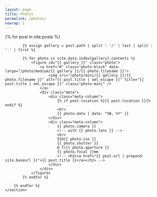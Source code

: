 ```yaml
---
layout: page
title: Photos
permalink: /photos/
nowrap: 1
---
```


<div class="index">
    <section id="gallery" class="gallery">
        {% for post in site.posts %}

            {% assign gallery = post.path | split : '/' | last | split : '.' | first %}

            {% for photo in site.data.index[gallery].contents %}
                <figure id="{{ gallery }}" class="photo">
                    <a href="#" class="photo-block" data-large="/photo/medium/{{ gallery }}/{{ photo.filename }}">
                        <img src="/photo/mini/{{ gallery }}/{{ photo.filename }}" alt="{{ post.title | xml_escape }}" title="{{ post.title | xml_escape }}" class="photo-mini" />
                    </a>
                    <div class="meta">
                        <div class="meta-column">
                            {% if post.location %}{{ post.location }}{% endif %}
                            <br>
                            {{ photo.date | date: "%B, %Y" }}
                        </div>
                        <div class="meta-column">
                            {{ photo.camera }}
                            <!-- with {{ photo.lens }} -->
                            <br>
                            ISO{{ photo.iso }}
                            {{ photo.shutter }}
                            @ f/{{ photo.aperture }}
                            {{ photo.focal }}mm
                            <!-- <h2><a href="{{ post.url | prepend: site.baseurl }}">{{ post.title }}</a></h2> -->
                        </div>
                    </div>
                </figure>
            {% endfor %}

        {% endfor %}
    </section>
</div>
